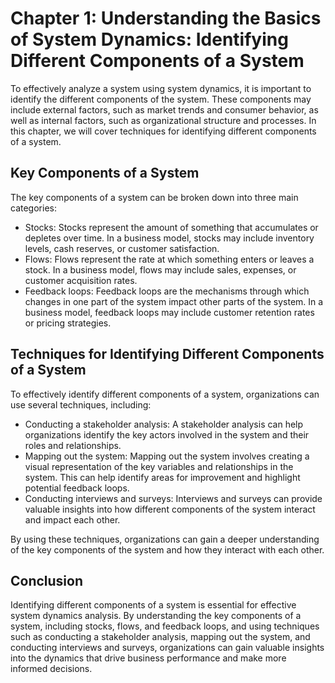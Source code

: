 Chapter 1: Understanding the Basics of System Dynamics: Identifying Different Components of a System
====================================================================================================

To effectively analyze a system using system dynamics, it is important to identify the different components of the system. These components may include external factors, such as market trends and consumer behavior, as well as internal factors, such as organizational structure and processes. In this chapter, we will cover techniques for identifying different components of a system.

Key Components of a System
--------------------------

The key components of a system can be broken down into three main categories:

* Stocks: Stocks represent the amount of something that accumulates or depletes over time. In a business model, stocks may include inventory levels, cash reserves, or customer satisfaction.
* Flows: Flows represent the rate at which something enters or leaves a stock. In a business model, flows may include sales, expenses, or customer acquisition rates.
* Feedback loops: Feedback loops are the mechanisms through which changes in one part of the system impact other parts of the system. In a business model, feedback loops may include customer retention rates or pricing strategies.

Techniques for Identifying Different Components of a System
-----------------------------------------------------------

To effectively identify different components of a system, organizations can use several techniques, including:

* Conducting a stakeholder analysis: A stakeholder analysis can help organizations identify the key actors involved in the system and their roles and relationships.
* Mapping out the system: Mapping out the system involves creating a visual representation of the key variables and relationships in the system. This can help identify areas for improvement and highlight potential feedback loops.
* Conducting interviews and surveys: Interviews and surveys can provide valuable insights into how different components of the system interact and impact each other.

By using these techniques, organizations can gain a deeper understanding of the key components of the system and how they interact with each other.

Conclusion
----------

Identifying different components of a system is essential for effective system dynamics analysis. By understanding the key components of a system, including stocks, flows, and feedback loops, and using techniques such as conducting a stakeholder analysis, mapping out the system, and conducting interviews and surveys, organizations can gain valuable insights into the dynamics that drive business performance and make more informed decisions.
